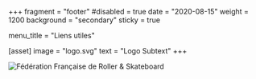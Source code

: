 +++
fragment = "footer"
#disabled = true
date = "2020-08-15"
weight = 1200
background = "secondary"
sticky = true

menu_title = "Liens utiles"

[asset]
  image = "logo.svg"
  text = "Logo Subtext"
+++


![Fédération Française de Roller & Skateboard](/images/logo_ffrs_2018_2.png)
